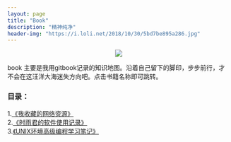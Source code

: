```yaml
---
layout: page
title: "Book"
description: "精神纯净"
header-img: "https://i.loli.net/2018/10/30/5bd7be895a286.jpg"
---
```



<center>
    <p><img src="https://i.loli.net/2018/10/30/5bd7be54da44d.png" align="center"></p>
</center>
book 主要是我用gitbook记录的知识地图。沿着自己留下的脚印，步步前行，才不会在这汪洋大海迷失方向吧。点击书籍名称即可跳转。

### 目录：
1.[《我收藏的网络资源》](/blog/2016/06/27/一些有趣实用的网络资源/)     
2.[《时雨君的软件使用记录》](/gbook/myapp)    
3.[《UNIX环境高级编程学习笔记》](/gbook/unix-c)



